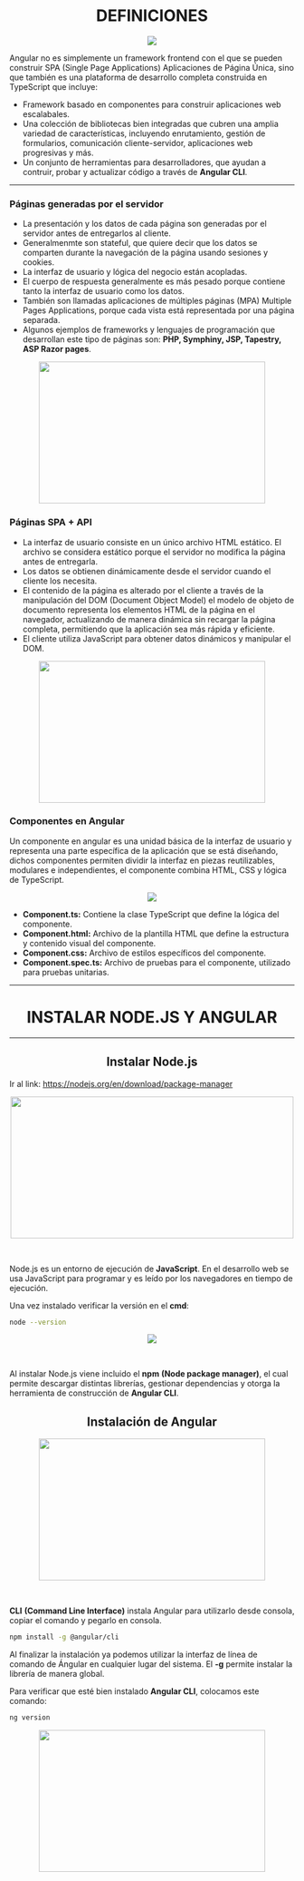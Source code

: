 <h1 align="center"> DEFINICIONES </h1>
<p align="center"><img src="https://github.com/user-attachments/assets/6d11ff73-5454-478e-b095-396c226713d4"/></p>
Angular no es simplemente un framework frontend con el que se pueden construir SPA (Single Page Applications) Aplicaciones de Página Única, sino que también es una plataforma de desarrollo completa construida en TypeScript que incluye:

* Framework basado en componentes para construir aplicaciones web escalabales.
* Una colección de bibliotecas bien integradas que cubren una amplia variedad de características, incluyendo enrutamiento, gestión de formularios, comunicación cliente-servidor, aplicaciones web progresivas y más.
* Un conjunto de herramientas para desarrolladores, que ayudan a contruir, probar y actualizar código a través de **Angular CLI**.
-----------------------
<h3> Páginas generadas por el servidor</h3>

* La presentación y los datos de cada página son generadas por el servidor antes de entregarlos al cliente.
* Generalmenmte son stateful, que quiere decir que los datos se comparten durante la navegación de la página usando sesiones y cookies.
* La interfaz de usuario y lógica del negocio están acopladas.
* El cuerpo de respuesta generalmente es más pesado porque contiene tanto la interfaz de usuario como los datos.
* También son llamadas aplicaciones de múltiples páginas (MPA) Multiple Pages Applications, porque cada vista está representada por una página separada.
* Algunos ejemplos de frameworks y lenguajes de programación que desarrollan este tipo de páginas son: **PHP, Symphiny, JSP, Tapestry, ASP Razor pages**.
  
<p align="center"><img src="https://github.com/user-attachments/assets/4e4b2713-87ac-4860-8d58-aa885757c40b" width="400" height="250"/></p>
 
<h3> Páginas SPA + API</h3>

* La interfaz de usuario consiste en un único archivo HTML estático. El archivo se considera estático porque el servidor no modifica la página antes de entregarla.
* Los datos se obtienen dinámicamente desde el servidor cuando el cliente los necesita.
* El contenido de la página es alterado por el cliente a través de la manipulación del DOM (Document Object Model) el modelo de objeto de documento representa los elementos HTML de la página en el navegador, actualizando de manera dinámica sin recargar la página completa, permitiendo que la aplicación sea más rápida y eficiente.
* El cliente utiliza JavaScript para obtener datos dinámicos y manipular el DOM.
<p align="center"><img src="https://github.com/user-attachments/assets/0f46fdfe-ca3b-40d8-8090-000a7e371616" width="400" height="250"/></p>

<h3>Componentes en Angular</h3> 

Un componente en angular es una unidad básica de la interfaz de usuario y representa una parte específica de la aplicación que se está diseñando, dichos componentes permiten dividir la interfaz en piezas reutilizables, modulares e independientes, el componente combina HTML, CSS y lógica de TypeScript.

<p align="center"><img src="https://github.com/user-attachments/assets/d4ca71ab-f52d-40af-b5d6-5bf6e4996a59"/></p>

* **Component.ts:** Contiene la clase TypeScript que define la lógica del componente.
* **Component.html:** Archivo de la plantilla HTML que define la estructura y contenido visual del componente.
* **Component.css:** Archivo de estilos específicos del componente.
* **Component.spec.ts:** Archivo de pruebas para el componente, utilizado para pruebas unitarias.
---------------------
<h1 align="center">  INSTALAR NODE.JS Y ANGULAR </h1>

----------

<h2 align="center"> Instalar Node.js </h2>

Ir al link: https://nodejs.org/en/download/package-manager 

<p align="center"><img src="https://github.com/user-attachments/assets/548f3048-e861-4e1f-b7cd-7f05941ec1ba" width="500" height="250"/></p>

<br>

Node.js es un entorno de ejecución de **JavaScript**. En el desarrollo web se usa JavaScript para programar y es leído por los navegadores en tiempo de ejecución.

Una vez instalado verificar la versión en el **cmd**:

```bash
node --version
```

<p align="center"><img src="https://github.com/user-attachments/assets/3786af2e-c624-4f5c-b2ad-5cf7b9864227"/></p>

<br>

Al instalar Node.js viene incluido el **npm** __(Node package manager)__, el cual permite descargar distintas librerías, gestionar dependencias y otorga la herramienta de construcción de **Angular CLI**.

<h2 align="center"> Instalación de Angular </h2>

<p align="center"><img src="https://github.com/user-attachments/assets/4129a86a-8a5b-4cc2-9b5d-408979ce09ae" width="400" height="250"/></p>
<br>

**CLI** __(Command Line Interface)__ instala Angular para utilizarlo desde consola, copiar el comando y pegarlo en consola.

```bash
npm install -g @angular/cli
```

Al finalizar la instalación ya podemos utilizar la interfaz de línea de comando de Ángular en cualquier lugar del sistema. El **-g** permite instalar la librería de manera global.

Para verificar que esté bien instalado **Angular CLI**, colocamos este comando:

```bash
ng version 
```
<p align="center"><img src="https://github.com/user-attachments/assets/579bdcf6-09c3-4cb7-a4f2-138ca5eb008a" width="400" height="250"/></p>
<br>

